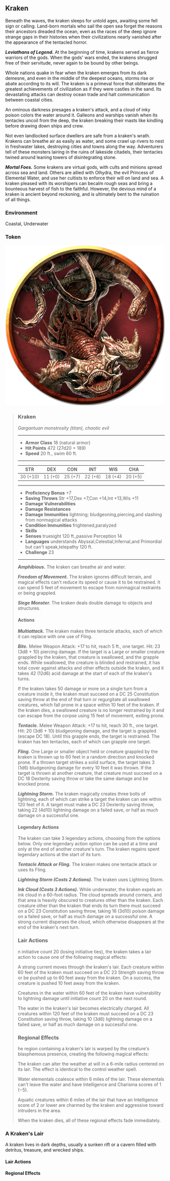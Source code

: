## Kraken
Beneath the waves, the kraken sleeps for untold ages, awaiting some fell sign or calling. Land-born mortals who sail the open sea forget the reasons their ancestors dreaded the ocean, even as the races of the deep ignore strange gaps in their histories when their civilizations nearly vanished after the appearance of the tentacled horror.

***Leviathans of Legend.*** At the beginning of time, krakens served as fierce warriors of the gods. When the gods' wars ended, the krakens shrugged free of their servitude, never again to be bound by other beings.

Whole nations quake in fear when the kraken emerges from its dark demesne, and even in the middle of the deepest oceans, storms rise or abate according to its will. The kraken is a primeval force that obliterates the greatest achievements of civilization as if they were castles in the sand. Its devastating attacks can destroy ocean trade and halt communication between coastal cities.

An ominous darkness presages a kraken's attack, and a cloud of inky poison colors the water around it. Galleons and warships vanish when its tentacles uncoil from the deep, the kraken breaking their masts like kindling before drawing down ships and crew.

Not even landlocked surface dwellers are safe from a kraken's wrath. Krakens can breathe air as easily as water, and some crawl up rivers to nest in freshwater lakes, destroying cities and towns along the way. Adventurers tell of these monsters lairing in the ruins of lakeside citadels, their tentacles twined around leaning towers of disintegrating stone.

***Mortal Foes.*** Some krakens are virtual gods, with cults and minions spread across sea and land. Others are allied with Olhydra, the evil Princess of Elemental Water, and use her cultists to enforce their will on land and sea. A kraken pleased with its worshipers can becalm rough seas and bring a bounteous harvest of fish to the faithful. However, the devious mind of a kraken is ancient beyond reckoning, and is ultimately bent to the ruination of all things.

### Environment
Coastal, Underwater

### Token
![](Kraken-Token.png)

>### Kraken
>*Gargantuan monstrosity (titan), chaotic evil*
>___
>- **Armor Class** 18 (natural armor)
>- **Hit Points** 472 (27d20 + 189)
>- **Speed** 20 ft., swim 60 ft.
>___
>|**STR**|**DEX**|**CON**|**INT**|**WIS**|**CHA**|
>|:---:|:---:|:---:|:---:|:---:|:---:|
>|30 (+10)|11 (+0)|25 (+7)|22 (+6)|18 (+4)|20 (+5)|
>
>___
>- **Proficiency Bonus** +7
>- **Saving Throws** Str +17,Dex +7,Con +14,Int +13,Wis +11
>- **Damage Vulnerabilities** 
>- **Damage Resistances** 
>- **Damage Immunities** lightning; bludgeoning,piercing,and slashing from nonmagical attacks
>- **Condition Immunities** frightened,paralyzed
>- **Skills** 
>- **Senses** truesight 120 ft.,passive Perception 14
>- **Languages** understands Abyssal,Celestial,Infernal,and Primordial but can't speak,telepathy 120 ft.
>- **Challenge** 23
>___
>***Amphibious.*** The kraken can breathe air and water.
>
>***Freedom of Movement.*** The kraken ignores difficult terrain, and magical effects can't reduce its speed or cause it to be restrained. It can spend 5 feet of movement to escape from nonmagical restraints or being grappled.
>
>***Siege Monster.*** The kraken deals double damage to objects and structures.
>
>#### Actions
>***Multiattack.*** The kraken makes three tentacle attacks, each of which it can replace with one use of Fling.
>
>***Bite.*** Melee Weapon Attack: +17 to hit, reach 5 ft., one target. Hit: 23 (3d8 + 10) piercing damage. If the target is a Large or smaller creature grappled by the kraken, that creature is swallowed, and the grapple ends. While swallowed, the creature is blinded and restrained, it has total cover against attacks and other effects outside the kraken, and it takes 42 (12d6) acid damage at the start of each of the kraken's turns.
>
>If the kraken takes 50 damage or more on a single turn from a creature inside it, the kraken must succeed on a DC 25 Constitution saving throw at the end of that turn or regurgitate all swallowed creatures, which fall prone in a space within 10 feet of the kraken. If the kraken dies, a swallowed creature is no longer restrained by it and can escape from the corpse using 15 feet of movement, exiting prone.
>
>***Tentacle.*** Melee Weapon Attack: +17 to hit, reach 30 ft., one target. Hit: 20 (3d6 + 10) bludgeoning damage, and the target is grappled (escape DC 18). Until this grapple ends, the target is restrained. The kraken has ten tentacles, each of which can grapple one target.
>
>***Fling.*** One Large or smaller object held or creature grappled by the kraken is thrown up to 60 feet in a random direction and knocked prone. If a thrown target strikes a solid surface, the target takes 3 (1d6) bludgeoning damage for every 10 feet it was thrown. If the target is thrown at another creature, that creature must succeed on a DC 18 Dexterity saving throw or take the same damage and be knocked prone.
>
>***Lightning Storm.*** The kraken magically creates three bolts of lightning, each of which can strike a target the kraken can see within 120 feet of it. A target must make a DC 23 Dexterity saving throw, taking 22 (4d10) lightning damage on a failed save, or half as much damage on a successful one.
>
>#### Legendary Actions
>The kraken can take 3 legendary actions, choosing from the options below. Only one legendary action option can be used at a time and only at the end of another creature's turn. The kraken regains spent legendary actions at the start of its turn.
>
>***Tentacle Attack or Fling.*** The kraken makes one tentacle attack or uses its Fling.
>
>***Lightning Storm (Costs 2 Actions).*** The kraken uses Lightning Storm.
>
>***Ink Cloud (Costs 3 Actions).*** While underwater, the kraken expels an ink cloud in a 60-foot radius. The cloud spreads around corners, and that area is heavily obscured to creatures other than the kraken. Each creature other than the kraken that ends its turn there must succeed on a DC 23 Constitution saving throw, taking 16 (3d10) poison damage on a failed save, or half as much damage on a successful one. A strong current disperses the cloud, which otherwise disappears at the end of the kraken's next turn.
>
>### Lair Actions
>
>n initiative count 20 (losing initiative ties), the kraken takes a lair action to cause one of the following magical effects:
>
> A strong current moves through the kraken's lair. Each creature within 60 feet of the kraken must succeed on a DC 23 Strength saving throw or be pushed up to 60 feet away from the kraken. On a success, the creature is pushed 10 feet away from the kraken.
>
> Creatures in the water within 60 feet of the kraken have vulnerability to lightning damage until initiative count 20 on the next round.
>
> The water in the kraken's lair becomes electrically charged. All creatures within 120 feet of the kraken must succeed on a DC 23 Constitution saving throw, taking 10 (3d6) lightning damage on a failed save, or half as much damage on a successful one.
>
>### Regional Effects
>
>he region containing a kraken's lair is warped by the creature's blasphemous presence, creating the following magical effects:
>
> The kraken can alter the weather at will in a 6-mile radius centered on its lair. The effect is identical to the control weather spell.
>
> Water elementals coalesce within 6 miles of the lair. These elementals can't leave the water and have Intelligence and Charisma scores of 1 (−5).
>
> Aquatic creatures within 6 miles of the lair that have an Intelligence score of 2 or lower are charmed by the kraken and aggressive toward intruders in the area.
>
> When the kraken dies, all of these regional effects fade immediately.
>

### A Kraken's Lair
A kraken lives in dark depths, usually a sunken rift or a cavern filled with detritus, treasure, and wrecked ships.

#### Lair Actions


#### Regional Effects

